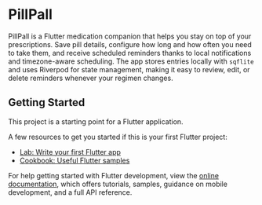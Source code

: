 # PillPall

PillPall is a Flutter medication companion that helps you stay on top of your
prescriptions. Save pill details, configure how long and how often you need to
take them, and receive scheduled reminders thanks to local notifications and
timezone-aware scheduling. The app stores entries locally with `sqflite` and
uses Riverpod for state management, making it easy to review, edit, or delete
reminders whenever your regimen changes.

## Getting Started

This project is a starting point for a Flutter application.

A few resources to get you started if this is your first Flutter project:

- [Lab: Write your first Flutter app](https://docs.flutter.dev/get-started/codelab)
- [Cookbook: Useful Flutter samples](https://docs.flutter.dev/cookbook)

For help getting started with Flutter development, view the
[online documentation](https://docs.flutter.dev/), which offers tutorials,
samples, guidance on mobile development, and a full API reference.

